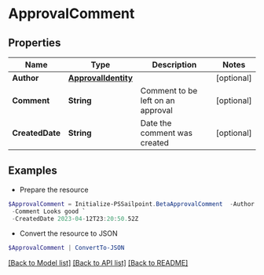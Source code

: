 # ApprovalComment
## Properties

Name | Type | Description | Notes
------------ | ------------- | ------------- | -------------
**Author** | [**ApprovalIdentity**](ApprovalIdentity.md) |  | [optional] 
**Comment** | **String** | Comment to be left on an approval | [optional] 
**CreatedDate** | **String** | Date the comment was created | [optional] 

## Examples

- Prepare the resource
```powershell
$ApprovalComment = Initialize-PSSailpoint.BetaApprovalComment  -Author null `
 -Comment Looks good `
 -CreatedDate 2023-04-12T23:20:50.52Z
```

- Convert the resource to JSON
```powershell
$ApprovalComment | ConvertTo-JSON
```

[[Back to Model list]](../README.md#documentation-for-models) [[Back to API list]](../README.md#documentation-for-api-endpoints) [[Back to README]](../README.md)

